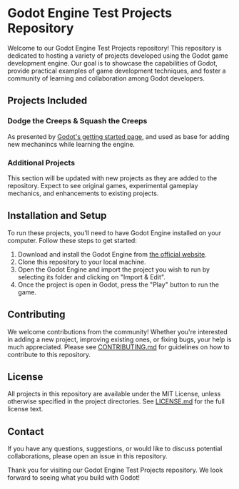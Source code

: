 # Godot Engine Test Projects Repository

Welcome to our Godot Engine Test Projects repository! This repository is dedicated to hosting a variety of projects developed using the Godot game development engine. Our goal is to showcase the capabilities of Godot, provide practical examples of game development techniques, and foster a community of learning and collaboration among Godot developers.

## Projects Included

### Dodge the Creeps & Squash the Creeps

As presented by [Godot's getting started page](https://docs.godotengine.org/en/stable/getting_started/introduction/index.html), and used as base for adding new mechanincs while learning the engine.

### Additional Projects

This section will be updated with new projects as they are added to the repository. Expect to see original games, experimental gameplay mechanics, and enhancements to existing projects.

## Installation and Setup

To run these projects, you'll need to have Godot Engine installed on your computer. Follow these steps to get started:

1. Download and install the Godot Engine from [the official website](https://godotengine.org/download).
2. Clone this repository to your local machine.
3. Open the Godot Engine and import the project you wish to run by selecting its folder and clicking on "Import & Edit".
4. Once the project is open in Godot, press the "Play" button to run the game.

## Contributing

We welcome contributions from the community! Whether you're interested in adding a new project, improving existing ones, or fixing bugs, your help is much appreciated. Please see [CONTRIBUTING.md](CONTRIBUTING.md) for guidelines on how to contribute to this repository.

## License

All projects in this repository are available under the MIT License, unless otherwise specified in the project directories. See [LICENSE.md](LICENSE.md) for the full license text.

## Contact

If you have any questions, suggestions, or would like to discuss potential collaborations, please open an issue in this repository.

Thank you for visiting our Godot Engine Test Projects repository. We look forward to seeing what you build with Godot!
